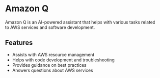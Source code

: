 # Amazon Q

Amazon Q is an AI-powered assistant that helps with various tasks related to AWS services and software development.

## Features
- Assists with AWS resource management
- Helps with code development and troubleshooting
- Provides guidance on best practices
- Answers questions about AWS services
